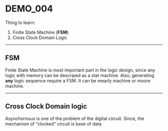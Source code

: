 # DEMO_004

Thing to learn:
1. Finite State Machine (**FSM**)
2. Cross Clock Domain Logic

---
## FSM
Finite State Machine is most important part in the logic design, since any logic with memory can be descriped as a stat machine. Also, generating **any** logic sequence require a FSM. It can be mearly machine or moore machine.

---
## Cross Clock Domain logic
Asynchornous  is one of the problem of the digital circuit. Since, the  mechanism of "clocked" circuit is base of data 

